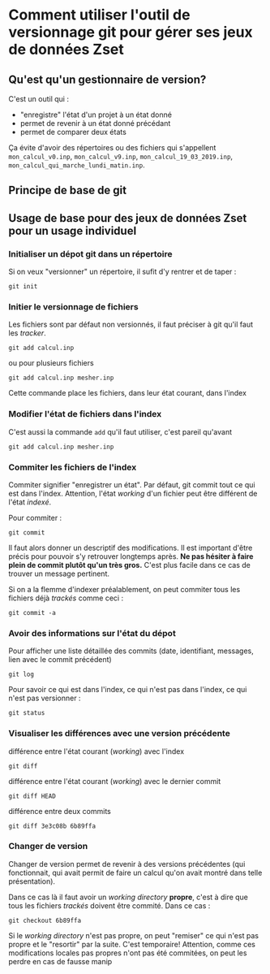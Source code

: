 # Comment utiliser l'outil de versionnage **git** pour gérer ses jeux de données Zset


## Qu'est qu'un gestionnaire de version?

C'est un outil qui :

  * "enregistre" l'état d'un projet à un état donné
  * permet de revenir à un état donné précédant 
  * permet de comparer deux états 
  
Ça évite d'avoir des répertoires ou des fichiers qui s'appellent ``mon_calcul_v0.inp``, ``mon_calcul_v9.inp``, ``mon_calcul_19_03_2019.inp``,  ``mon_calcul_qui_marche_lundi_matin.inp``.
  
  

## Principe de base de git




## Usage de base pour des jeux de données Zset pour un usage individuel


### Initialiser un dépot git dans un répertoire

Si on veux "versionner" un répertoire, il sufit d'y rentrer et de taper :

```
git init
```


### Initier le versionnage de fichiers

Les fichiers sont par défaut non versionnés, il faut préciser à git qu'il faut les *tracker*.

```
git add calcul.inp
```
ou pour plusieurs fichiers
```
git add calcul.inp mesher.inp
```

Cette commande place les fichiers, dans leur état  courant, dans l'index


### Modifier l'état de fichiers dans l'index

C'est aussi la commande `add` qu'il faut utiliser, c'est pareil qu'avant
```
git add calcul.inp mesher.inp
```


### Commiter les fichiers de l'index

Commiter signifier "enregistrer un état". Par défaut, git commit tout ce qui est dans l'index.
Attention, l'état *working* d'un fichier peut être différent de l'état *indexé*.

Pour commiter :

```
git commit
```
Il faut alors donner un descriptif des modifications.
Il est important d'être précis pour pouvoir s'y retrouver longtemps après.
**Ne pas hésiter à faire plein de commit plutôt qu'un très gros.**
C'est plus facile dans ce cas de trouver un message pertinent.


Si on a la flemme d'indexer préalablement, on peut commiter tous les fichiers déjà *trackés* comme ceci :

```
git commit -a
```

### Avoir des informations sur l'état du dépot

Pour afficher  une liste détaillée des commits (date, identifiant, messages, lien avec le commit précédent)
```
git log
```

Pour savoir ce qui est dans l'index, ce qui n'est pas dans l'index, ce qui n'est pas versionner :

```
git status
```


### Visualiser les différences avec une version précédente


différence entre l'état courant (*working*) avec l'index
```
git diff
```

différence entre l'état courant (*working*) avec le dernier commit
```
git diff HEAD
```

différence entre deux commits
```
git diff 3e3c08b 6b89ffa
```


### Changer de version

Changer de version permet de revenir à des versions précédentes (qui fonctionnait, qui avait permit de faire un calcul qu'on avait montré dans telle présentation).

Dans ce cas là il faut avoir un *working directory* **propre**, c'est à dire que tous les fichiers *trackés* doivent être commité.
Dans ce cas : 

```
git checkout 6b89ffa
```

Si le  *working directory* n'est pas propre, on peut "remiser" ce qui n'est pas propre et le "resortir" par la suite.
C'est temporaire!
Attention, comme ces modifications locales pas propres n'ont pas été commitées, on peut les perdre en cas de fausse manip
